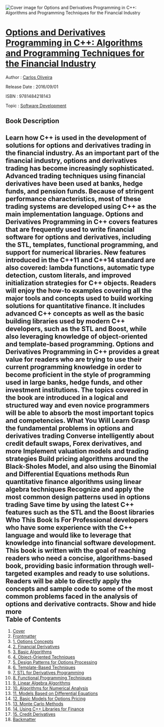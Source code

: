 ![Cover image for Options and Derivatives Programming in C++: Algorithms and Programming Techniques for the Financial Industry](https://imgdetail.ebookreading.net/cover/cover/software_development/EB9781484218143.jpg)

[Options and Derivatives Programming in C++: Algorithms and Programming Techniques for the Financial Industry](https://ebookreading.net/view/book/Options+and+Derivatives+Programming+in+C%2B%2B%3A+Algorithms+and+Programming+Techniques+for+the+Financial+Industry-EB9781484218143_1.html "Options and Derivatives Programming in C++: Algorithms and Programming Techniques for the Financial Industry")
====================================================================================================================

Author : [Carlos Oliveira](https://ebookreading.net/search/author/Carlos+Oliveira)

Release Date : 2016/09/01

ISBN : 9781484218143

Topic : [Software Development](https://ebookreading.net/search/category/software-development)

Book Description
-----------------

 Learn how C++ is used in the development of solutions for options and derivatives trading in the financial industry. As an important part of the financial industry, options and derivatives trading has become increasingly sophisticated. Advanced trading techniques using financial derivatives have been used at banks, hedge funds, and pension funds. Because of stringent performance characteristics, most of these trading systems are developed using C++ as the main implementation language.
Options and Derivatives Programming in C++ covers features that are frequently used to write financial software for options and derivatives, including the STL, templates, functional programming, and support for numerical libraries. New features introduced in the C++11 and C++14 standard are also covered: lambda functions, automatic type detection, custom literals, and improved initialization strategies for C++ objects.
Readers will enjoy the how-to examples covering all the major tools and concepts used to build working solutions for quantitative finance. It includes advanced C++ concepts as well as the basic building libraries used by modern C++ developers, such as the STL and Boost, while also leveraging knowledge of object-oriented and template-based programming.
Options and Derivatives Programming in C++ provides a great value for readers who are trying to use their current programming knowledge in order to become proficient in the style of programming used in large banks, hedge funds, and other investment institutions. The topics covered in the book are introduced in a logical and structured way and even novice programmers will be able to absorb the most important topics and competencies.
What You Will Learn
Grasp the fundamental problems in options and derivatives trading
Converse intelligently about credit default swaps, Forex derivatives, and more
Implement valuation models and trading strategies
Build pricing algorithms around the Black-Sholes Model, and also using the Binomial and Differential Equations methods
Run quantitative finance algorithms using linear algebra techniques
Recognize and apply the most common design patterns used in options trading
Save time by using the latest C++ features such as the STL and the Boost libraries
Who This Book Is For
Professional developers who have some experience with the C++ language and would like to leverage that knowledge into financial software development. This book is written with the goal of reaching readers who need a concise, algorithms-based book, providing basic information through well-targeted examples and ready to use solutions. Readers will be able to directly apply the concepts and sample code to some of the most common problems faced in the analysis of options and derivative contracts.
        Show and hide more                
Table of Contents
-----------------

1. [Cover](https://ebookreading.net/view/book/Options+and+Derivatives+Programming+in+C%2B%2B%3A+Algorithms+and+Programming+Techniques+for+the+Financial+Industry-EB9781484218143_1.html)
1. [Frontmatter](https://ebookreading.net/view/book/Options+and+Derivatives+Programming+in+C%2B%2B%3A+Algorithms+and+Programming+Techniques+for+the+Financial+Industry-EB9781484218143_2.html)
1. [1. Options Concepts](https://ebookreading.net/view/book/Options+and+Derivatives+Programming+in+C%2B%2B%3A+Algorithms+and+Programming+Techniques+for+the+Financial+Industry-EB9781484218143_3.html)
1. [2. Financial Derivatives](https://ebookreading.net/view/book/Options+and+Derivatives+Programming+in+C%2B%2B%3A+Algorithms+and+Programming+Techniques+for+the+Financial+Industry-EB9781484218143_4.html)
1. [3. Basic Algorithms](https://ebookreading.net/view/book/Options+and+Derivatives+Programming+in+C%2B%2B%3A+Algorithms+and+Programming+Techniques+for+the+Financial+Industry-EB9781484218143_5.html)
1. [4. Object-Oriented Techniques](https://ebookreading.net/view/book/Options+and+Derivatives+Programming+in+C%2B%2B%3A+Algorithms+and+Programming+Techniques+for+the+Financial+Industry-EB9781484218143_6.html)
1. [5. Design Patterns for Options Processing](https://ebookreading.net/view/book/Options+and+Derivatives+Programming+in+C%2B%2B%3A+Algorithms+and+Programming+Techniques+for+the+Financial+Industry-EB9781484218143_7.html)
1. [6. Template-Based Techniques](https://ebookreading.net/view/book/Options+and+Derivatives+Programming+in+C%2B%2B%3A+Algorithms+and+Programming+Techniques+for+the+Financial+Industry-EB9781484218143_8.html)
1. [7. STL for Derivatives Programming](https://ebookreading.net/view/book/Options+and+Derivatives+Programming+in+C%2B%2B%3A+Algorithms+and+Programming+Techniques+for+the+Financial+Industry-EB9781484218143_9.html)
1. [8. Functional Programming Techniques](https://ebookreading.net/view/book/Options+and+Derivatives+Programming+in+C%2B%2B%3A+Algorithms+and+Programming+Techniques+for+the+Financial+Industry-EB9781484218143_10.html)
1. [9. Linear Algebra Algorithms](https://ebookreading.net/view/book/Options+and+Derivatives+Programming+in+C%2B%2B%3A+Algorithms+and+Programming+Techniques+for+the+Financial+Industry-EB9781484218143_11.html)
1. [10. Algorithms for Numerical Analysis](https://ebookreading.net/view/book/Options+and+Derivatives+Programming+in+C%2B%2B%3A+Algorithms+and+Programming+Techniques+for+the+Financial+Industry-EB9781484218143_12.html)
1. [11. Models Based on Differential Equations](https://ebookreading.net/view/book/Options+and+Derivatives+Programming+in+C%2B%2B%3A+Algorithms+and+Programming+Techniques+for+the+Financial+Industry-EB9781484218143_13.html)
1. [12. Basic Models for Options Pricing](https://ebookreading.net/view/book/Options+and+Derivatives+Programming+in+C%2B%2B%3A+Algorithms+and+Programming+Techniques+for+the+Financial+Industry-EB9781484218143_14.html)
1. [13. Monte Carlo Methods](https://ebookreading.net/view/book/Options+and+Derivatives+Programming+in+C%2B%2B%3A+Algorithms+and+Programming+Techniques+for+the+Financial+Industry-EB9781484218143_15.html)
1. [14. Using C++ Libraries for Finance](https://ebookreading.net/view/book/Options+and+Derivatives+Programming+in+C%2B%2B%3A+Algorithms+and+Programming+Techniques+for+the+Financial+Industry-EB9781484218143_16.html)
1. [15. Credit Derivatives](https://ebookreading.net/view/book/Options+and+Derivatives+Programming+in+C%2B%2B%3A+Algorithms+and+Programming+Techniques+for+the+Financial+Industry-EB9781484218143_17.html)
1. [Backmatter](https://ebookreading.net/view/book/Options+and+Derivatives+Programming+in+C%2B%2B%3A+Algorithms+and+Programming+Techniques+for+the+Financial+Industry-EB9781484218143_18.html)
